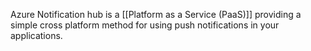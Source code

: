 Azure Notification hub is a [[Platform as a Service (PaaS)]] providing a simple cross platform method for using push notifications in your applications. 